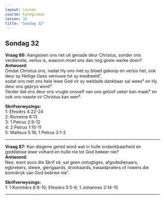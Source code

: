 ```yaml
---
layout: lesson
course: kategismus
lesson: 32
title: "Sondag 32"
---
```


## Sondag 32

**Vraag 86:** Aangesien ons net uit genade deur Christus, sonder ons verdienste, verlos is, waarom moet ons dan nog goeie werke doen?  
**Antwoord:**  
Omdat Christus ons, nadat Hy ons met sy bloed gekoop en verlos het, ook deur sy Heilige Gees vernuwe tot sy ewebeeld¹,  
sodat ons met ons hele lewe God vir sy weldade dankbaar sal wees² en Hy deur ons geprys word³.  
Verder dat ons deur ons vrugte onsself van ons geloof seker kan maak⁴ en ook ons naaste vir Christus kan wen⁵.

**Skrifverwysings:**  
1: Efesiërs 4:22-24  
2: Romeine 6:13  
3: 1 Petrus 2:9-12  
4: 2 Petrus 1:10-11  
5: Matteus 5:16; 1 Petrus 3:1-2

---

**Vraag 87:** Kan diegene gered word wat in hulle ondankbaarheid en goddelose lewe volhard en hulle nie tot God bekeer nie?  
**Antwoord:**  
Nee, want soos die Skrif sê, sal geen ontugtiges, afgodedienaars, egbrekers, diewe, gierigaards, dronkaards, kwaadpraters of rowers die koninkryk van God beërwe nie¹.

**Skrifverwysings:**  
1: 1 Korintiërs 6:9-10; Efesiërs 5:5-6; 1 Johannes 3:14-15

---